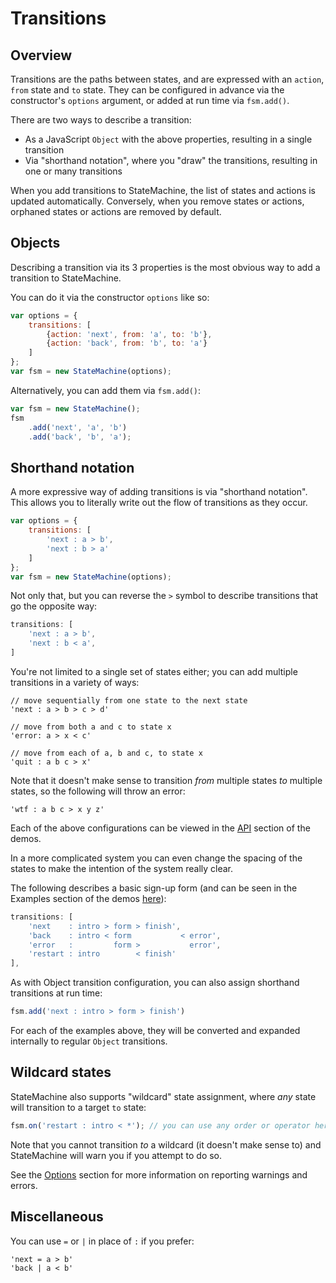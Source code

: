 # Transitions

## Overview

Transitions are the paths between states, and are expressed with an `action`, `from` state and `to` state. They can be configured in advance via the constructor's `options` argument, or added at run time via `fsm.add()`.

There are two ways to describe a transition:

- As a JavaScript `Object` with the above properties, resulting in a single transition 
- Via "shorthand notation", where you "draw" the transitions, resulting in one or many transitions

When you add transitions to StateMachine, the list of states and actions is updated automatically. Conversely, when you remove states or actions, orphaned states or actions are removed by default.

## Objects

Describing a transition via its 3 properties is the most obvious way to add a transition to StateMachine.

You can do it via the constructor `options` like so:

```javascript
var options = {
    transitions: [
        {action: 'next', from: 'a', to: 'b'},
        {action: 'back', from: 'b', to: 'a'}
    ]
};
var fsm = new StateMachine(options);
```

Alternatively, you can add them via `fsm.add()`:

```javascript
var fsm = new StateMachine();
fsm
    .add('next', 'a', 'b')
    .add('back', 'b', 'a');
```

## Shorthand notation

A more expressive way of adding transitions is via "shorthand notation". This allows you to literally write out the flow of transitions as they occur. 

```javascript
var options = {
    transitions: [
        'next : a > b',
        'next : b > a'
    ]
};
var fsm = new StateMachine(options);
```
Not only that, but you can reverse the `>` symbol to describe transitions that go the opposite way:

```javascript
transitions: [
    'next : a > b',
    'next : b < a',
]
```

You're not limited to a single set of states either; you can add multiple transitions in a variety of ways:

```
// move sequentially from one state to the next state
'next : a > b > c > d'

// move from both a and c to state x
'error: a > x < c'

// move from each of a, b and c, to state x
'quit : a b c > x'
```

Note that it doesn't make sense to transition *from* multiple states *to* multiple states, so the following will throw an error:

```
'wtf : a b c > x y z'
```

Each of the above configurations can be viewed in the [API](http://statemachine.davestewart.io/html/api/) section of the demos.

In a more complicated system you can even change the spacing of the states to make the intention of the system really clear. 

The following describes a basic sign-up form (and can be seen in the Examples section of the demos [here](http://statemachine.davestewart.io/html/examples/systems/sign-up.html)):

```javascript
transitions: [
    'next    : intro > form > finish',
    'back    : intro < form           < error',
    'error   :         form >           error',
    'restart : intro        < finish'
],
```

As with Object transition configuration, you can also assign shorthand transitions at run time:

```javascript
fsm.add('next : intro > form > finish')
```

For each of the examples above, they will be converted and expanded internally to regular `Object` transitions.

## Wildcard states

StateMachine also supports "wildcard" state assignment, where *any* state will transition to a target `to` state:

```javascript
fsm.on('restart : intro < *'); // you can use any order or operator here
```

Note that you cannot transition *to* a wildcard (it doesn't make sense to) and StateMachine will warn you if you attempt to do so.

See the [Options](options.md) section for more information on reporting warnings and errors.

## Miscellaneous

You can use `=` or `|` in place of `:` if you prefer:

```
'next = a > b'
'back | a < b'
```